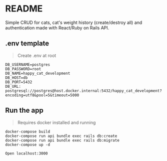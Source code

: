 # README

Simple CRUD for cats, cat's weight history (create/destroy all) and authentication made with React/Ruby on Rails API.

## .env template
> Create .env at root 

```
DB_USERNAME=postgres
DB_PASSWORD=root
DB_NAME=happy_cat_development
DB_HOST=db
DB_PORT=5432
DB_URL: postgresql://postgres@host.docker.internal:5432/happy_cat_development?encoding=utf8&pool=5&timeout=5000
```

## Run the app
> Requires docker installed and running

```
docker-compose build
docker-compose run api bundle exec rails db:create
docker-compose run api bundle exec rails db:migrate
docker-compose up -d

Open localhost:3000
```

